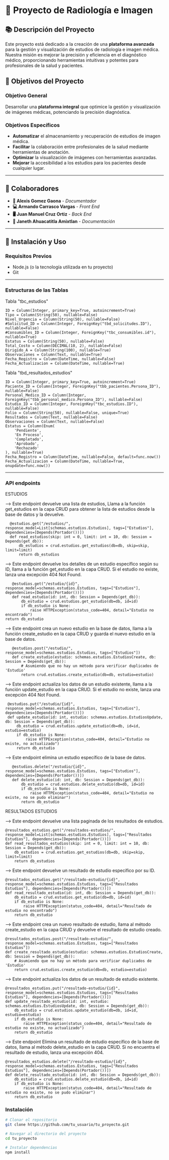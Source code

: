 # 🩻 Proyecto de Radiología e Imagen


## 📚 Descripción del Proyecto

Este proyecto está dedicado a la creación de una **plataforma avanzada** para la gestión y visualización de estudios de radiología e imagen médica. Nuestra misión es mejorar la precisión y eficiencia en el diagnóstico médico, proporcionando herramientas intuitivas y potentes para profesionales de la salud y pacientes.


## 🎯 Objetivos del Proyecto

### Objetivo General
Desarrollar una **plataforma integral** que optimice la gestión y visualización de imágenes médicas, potenciando la precisión diagnóstica.

### Objetivos Específicos
- **Automatizar** el almacenamiento y recuperación de estudios de imagen médica.
- **Facilitar** la colaboración entre profesionales de la salud mediante herramientas de anotación.
- **Optimizar** la visualización de imágenes con herramientas avanzadas.
- **Mejorar** la accesibilidad a los estudios para los pacientes desde cualquier lugar.

---

## 👥 Colaboradores

- **📄 Alexis Gomez Gaona** - *Documentador*
- **💻 Armando Carrasco Vargas** - *Front End*
- **🖥️ Juan Manuel Cruz Ortiz** - *Back End*
- **📝 Janeth Ahuacatitla Amixtlan** - *Documentación*

---

## 🚀 Instalación y Uso

### Requisitos Previos
- Node.js (o la tecnología utilizada en tu proyecto)
- Git

---
### Estructuras de las Tablas

 Tabla "tbc_estudios"
 
    ID = Column(Integer, primary_key=True, autoincrement=True)
    Tipo = Column(String(50), nullable=False)
    Nivel_Urgencia = Column(String(50), nullable=False)
    #Solicitud_ID = Column(Integer, ForeignKey("tbd_solicitudes.ID"), nullable=False)
    #Consumibles_ID = Column(Integer, ForeignKey("tbc_consumibles.id"), nullable=True)
    Estatus = Column(String(50), nullable=False)
    Total_Costo = Column(DECIMAL(10, 2), nullable=False)
    Dirigido_A = Column(String(100), nullable=True)
    Observaciones = Column(Text, nullable=True)
    Fecha_Registro = Column(DateTime, nullable=False)
    Fecha_Actualizacion = Column(DateTime, nullable=True)
    
  Tabla "tbd_resultados_estudios"
  
    ID = Column(Integer, primary_key=True, autoincrement=True)
    Paciente_ID = Column(Integer, ForeignKey("tbb_pacientes.Persona_ID"), nullable=False)
    Personal_Medico_ID = Column(Integer, ForeignKey("tbb_personal_medico.Persona_ID"), nullable=False)
    Estudio_ID = Column(Integer, ForeignKey("tbc_estudios.ID"), nullable=False)
    Folio = Column(String(50), nullable=False, unique=True)
    Resultados = Column(Text, nullable=False)
    Observaciones = Column(Text, nullable=False)
    Estatus = Column(Enum(
        'Pendiente',
        'En Proceso',
        'Completado',
        'Aprobado',
        'Rechazado'
    ), nullable=True)
    Fecha_Registro = Column(DateTime, nullable=False, default=func.now())
    Fecha_Actualizacion = Column(DateTime, nullable=True, onupdate=func.now())

---
### API endpoints
   ESTUDIOS

--> Este endpoint devuelve una lista de estudios, Llama a la función get_estudios en la capa CRUD para obtener la lista de estudios desde la base de datos y la devuelve.
      
      @estudios.get("/estudios/", response_model=List[schemas.estudios.Estudios], tags=["Estudios"], dependencies=[Depends(Portador())])
      def read_estudios(skip: int = 0, limit: int = 10, db: Session = Depends(get_db)):
          db_estudios = crud.estudios.get_estudios(db=db, skip=skip, limit=limit)
          return db_estudios


--> Este endpoint devuelve los detalles de un estudio específico según su ID, llama a la función get_estudio en la capa CRUD. Si el estudio no existe, lanza una excepción 404 Not Found.
      
       @estudios.get("/estudio/{id}", response_model=schemas.estudios.Estudios, tags=["Estudios"], dependencies=[Depends(Portador())])
       def read_estudio(id: int, db: Session = Depends(get_db)):
           db_estudio = crud.estudios.get_estudio(db=db, id=id)
           if db_estudio is None:
               raise HTTPException(status_code=404, detail="Estudio no encontrado")
    return db_estudio


--> Este endpoint crea un nuevo estudio en la base de datos, llama a la función create_estudio en la capa CRUD y guarda el nuevo estudio en la base de datos.
       
       @estudios.post("/estudio/", response_model=schemas.estudios.Estudios, tags=["Estudios"])
       def create_estudio(estudio: schemas.estudios.EstudiosCreate, db: Session = Depends(get_db)):
           # Asumiendo que no hay un método para verificar duplicados de 'Estudio'
           return crud.estudios.create_estudio(db=db, estudio=estudio)


--> Este endpoint actualiza los datos de un estudio existente, llama a la función update_estudio en la capa CRUD. Si el estudio no existe, lanza una excepción 404 Not Found.
     
     @estudios.put("/estudio/{id}", response_model=schemas.estudios.Estudios, tags=["Estudios"], dependencies=[Depends(Portador())])
     def update_estudio(id: int, estudio: schemas.estudios.EstudiosUpdate, db: Session = Depends(get_db)):
         db_estudio = crud.estudios.update_estudio(db=db, id=id, estudio=estudio)
         if db_estudio is None:
             raise HTTPException(status_code=404, detail="Estudio no existe, no actualizado")
         return db_estudio


--> Este endpoint elimina un estudio específico de la base de datos.
       
       @estudios.delete("/estudio/{id}", response_model=schemas.estudios.Estudios, tags=["Estudios"], dependencies=[Depends(Portador())])
       def delete_estudio(id: int, db: Session = Depends(get_db)):
           db_estudio = crud.estudios.delete_estudio(db=db, id=id)
           if db_estudio is None:
               raise HTTPException(status_code=404, detail="Estudio no existe, no se pudo eliminar")
           return db_estudio


           
   RESULTADOS ESTUDIOS

  --> Este endpoint devuelve una lista paginada de los resultados de estudios.
  
    @resultados_estudios.get("/resultados-estudios/", response_model=List[schemas.estudios.Estudios], tags=["Resultados Estudios"], dependencies=[Depends(Portador())])
    def read_resultados_estudios(skip: int = 0, limit: int = 10, db: Session = Depends(get_db)):
        db_estudios = crud.estudios.get_estudios(db=db, skip=skip, limit=limit)
        return db_estudios

        
 --> Este endpoint devuelve un resultado de estudio específico por su ID.

    @resultados_estudios.get("/resultado-estudio/{id}", response_model=schemas.estudios.Estudios, tags=["Resultados Estudios"], dependencies=[Depends(Portador())])
    def read_resultado_estudio(id: int, db: Session = Depends(get_db)):
        db_estudio = crud.estudios.get_estudio(db=db, id=id)
        if db_estudio is None:
            raise HTTPException(status_code=404, detail="Resultado de estudio no encontrado")
        return db_estudio

        
 --> Este endpoint crea un nuevo resultado de estudio, llama al método create_estudio en la capa CRUD y devuelve el resultado de estudio creado.
 
    @resultados_estudios.post("/resultado-estudio/", response_model=schemas.estudios.Estudios, tags=["Resultados Estudios"])
    def create_resultado_estudio(estudio: schemas.estudios.EstudiosCreate, db: Session = Depends(get_db)):
        # Asumiendo que no hay un método para verificar duplicados de 'Estudio'
        return crud.estudios.create_estudio(db=db, estudio=estudio)

        
 --> Este endpoint actualiza los datos de un resultado de estudio existente.
 
    @resultados_estudios.put("/resultado-estudio/{id}", response_model=schemas.estudios.Estudios, tags=["Resultados Estudios"], dependencies=[Depends(Portador())])
    def update_resultado_estudio(id: int, estudio: schemas.estudios.EstudiosUpdate, db: Session = Depends(get_db)):
        db_estudio = crud.estudios.update_estudio(db=db, id=id, estudio=estudio)
        if db_estudio is None:
            raise HTTPException(status_code=404, detail="Resultado de estudio no existe, no actualizado")
        return db_estudio

        
 --> Este endpoint  Elimina un resultado de estudio específico de la base de datos, llama al método delete_estudio en la capa CRUD. Si no encuentra el resultado de estudio, lanza una excepción 404.
 
    @resultados_estudios.delete("/resultado-estudio/{id}", response_model=schemas.estudios.Estudios, tags=["Resultados Estudios"], dependencies=[Depends(Portador())])
    def delete_resultado_estudio(id: int, db: Session = Depends(get_db)):
        db_estudio = crud.estudios.delete_estudio(db=db, id=id)
        if db_estudio is None:
            raise HTTPException(status_code=404, detail="Resultado de estudio no existe, no se pudo eliminar")
        return db_estudio

### Instalación

```bash
# Clonar el repositorio
git clone https://github.com/tu_usuario/tu_proyecto.git

# Navegar al directorio del proyecto
cd tu_proyecto

# Instalar dependencias
npm install


